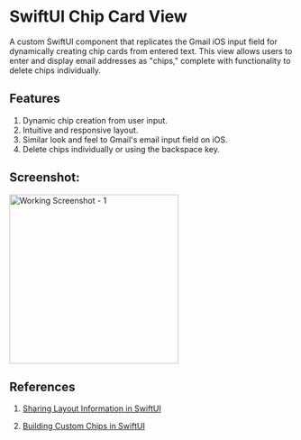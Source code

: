 # SwiftUI Chip Card View

A custom SwiftUI component that replicates the Gmail iOS input field for dynamically creating chip cards from entered text. This view allows users to enter and display email addresses as "chips," complete with functionality to delete chips individually.

## Features
1. Dynamic chip creation from user input.
2. Intuitive and responsive layout.
3. Similar look and feel to Gmail's email input field on iOS.
4. Delete chips individually or using the backspace key.

## Screenshot:
<img src="https://github.com/user-attachments/assets/65f680b8-0fff-4abb-8d4c-47cf1907b34b" alt="Working Screenshot - 1" width="300">

## References
1. [Sharing Layout Information in SwiftUI](https://www.fivestars.blog/articles/swiftui-share-layout-information/)

2. [Building Custom Chips in SwiftUI](https://medium.com/@askvasim/building-custom-chips-in-swiftui-a28ba65715a2)
